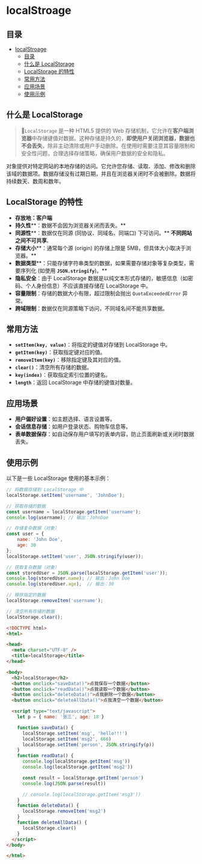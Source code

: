 # localStroage

## 目录

- [localStroage](#localstroage)
  - [目录](#目录)
  - [什么是 LocalStorage](#什么是-localstorage)
  - [LocalStorage 的特性](#localstorage-的特性)
  - [常用方法](#常用方法)
  - [应用场景](#应用场景)
  - [使用示例](#使用示例)

## 什么是 LocalStorage

> 📌`LocalStorage` 是一种 HTML5 提供的 Web 存储机制，它允许在**客户端浏览器**中存储键值对数据。这种存储是持久的，**即使用户关闭浏览器，数据也不会丢失**，除非主动清除或用户手动删除。在使用时需要注意其容量限制和安全性问题，合理选择存储策略，确保用户数据的安全和隐私。

对象提供对特定网站的本地存储的访问。它允许您存储、读取、添加、修改和删除该域的数据项。数据存储没有过期日期，并且在浏览器关闭时不会被删除。数据将持续数天、数周和数年。

## LocalStorage 的特性

- **存放地：客户端**
- **持久性****：数据不会因为浏览器关闭而丢失。** ​
- **同源性****：数据仅在同源 (同协议、同域名、同端口) 下可访问。** ​**不同网站之间不可共享.**
- **存储大小****：通常每个源 (origin) 的存储上限是 5MB，但具体大小取决于浏览器。** ​
- **数据类型**\*\*：只能存储字符串类型的数据，如果需要存储对象等复杂类型，需要序列化 (如使用 ****`JSON.stringify`****)。\*\*
- **隐私安全**：由于 LocalStorage 数据是以纯文本形式存储的，敏感信息（如密码、个人身份信息）不应该直接存储在 LocalStorage 中。
- **容量限制**：存储的数据大小有限，超过限制会抛出 `QuotaExceededError` 异常。
- **跨域限制**：数据仅在同源策略下访问，不同域名间不能共享数据。

## 常用方法

- **`setItem(key, value)`**：将指定的键值对存储到 LocalStorage 中。
- **`getItem(key)`**：获取指定键对应的值。
- **`removeItem(key)`**：移除指定键及其对应的值。
- **`clear()`**：清空所有存储的数据。
- **`key(index)`**：获取指定索引位置的键名。
- **`length`**：返回 LocalStorage 中存储的键值对数量。

## 应用场景

- **用户偏好设置**：如主题选择、语言设置等。
- **会话信息存储**：如用户登录状态、购物车信息等。
- **表单数据保存**：如自动保存用户填写的表单内容，防止页面刷新或关闭时数据丢失。

## 使用示例

以下是一些 LocalStorage 使用的基本示例：

```javascript
// 将数据存储到 LocalStorage 中
localStorage.setItem('username', 'JohnDoe');

// 获取存储的数据
const username = localStorage.getItem('username');
console.log(username); // 输出：JohnDoe

// 存储复杂数据（对象）
const user = {
    name: 'John Doe',
    age: 30
};
localStorage.setItem('user', JSON.stringify(user));

// 获取复杂数据（对象）
const storedUser = JSON.parse(localStorage.getItem('user'));
console.log(storedUser.name); // 输出：John Doe
console.log(storedUser.age);  // 输出：30

// 移除指定的数据
localStorage.removeItem('username');

// 清空所有存储的数据
localStorage.clear();
```

```html
<!DOCTYPE html>
<html>

<head>
  <meta charset="UTF-8" />
  <title>localStorage</title>
</head>

<body>
  <h2>localStorage</h2>
  <button onclick="saveData()">点我保存一个数据</button>
  <button onclick="readData()">点我读取一个数据</button>
  <button onclick="deleteData()">点我删除一个数据</button>
  <button onclick="deleteAllData()">点我清空一个数据</button>

  <script type="text/javascript">
    let p = { name: '张三', age: 18 }

    function saveData() {
      localStorage.setItem('msg', 'hello!!!')
      localStorage.setItem('msg2', 666)
      localStorage.setItem('person', JSON.stringify(p))
    }
    function readData() {
      console.log(localStorage.getItem('msg'))
      console.log(localStorage.getItem('msg2'))

      const result = localStorage.getItem('person')
      console.log(JSON.parse(result))

      // console.log(localStorage.getItem('msg3'))
    }
    function deleteData() {
      localStorage.removeItem('msg2')
    }
    function deleteAllData() {
      localStorage.clear()
    }
  </script>
</body>

</html>
```
